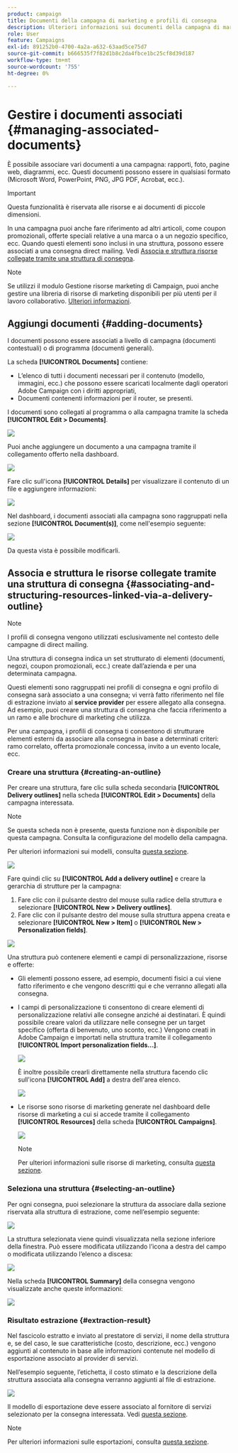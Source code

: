 ```yaml
---
product: campaign
title: Documenti della campagna di marketing e profili di consegna
description: Ulteriori informazioni sui documenti della campagna di marketing e sui profili di consegna
role: User
feature: Campaigns
exl-id: 891252b0-4700-4a2a-a632-63aad5ce75d7
source-git-commit: b666535f7f82d1b8c2da4fbce1bc25cf8d39d187
workflow-type: tm+mt
source-wordcount: '755'
ht-degree: 0%

---
```


# Gestire i documenti associati {#managing-associated-documents}

È possibile associare vari documenti a una campagna: rapporti, foto, pagine web, diagrammi, ecc. Questi documenti possono essere in qualsiasi formato (Microsoft Word, PowerPoint, PNG, JPG PDF, Acrobat, ecc.).

>[!IMPORTANT]
>
>Questa funzionalità è riservata alle risorse e ai documenti di piccole dimensioni.

In una campagna puoi anche fare riferimento ad altri articoli, come coupon promozionali, offerte speciali relative a una marca o a un negozio specifico, ecc. Quando questi elementi sono inclusi in una struttura, possono essere associati a una consegna direct mailing. Vedi [Associa e struttura risorse collegate tramite una struttura di consegna](#associating-and-structuring-resources-linked-via-a-delivery-outline).

>[!NOTE]
>
>Se utilizzi il modulo Gestione risorse marketing di Campaign, puoi anche gestire una libreria di risorse di marketing disponibili per più utenti per il lavoro collaborativo. [Ulteriori informazioni](../../mrm/using/managing-marketing-resources.md).

## Aggiungi documenti {#adding-documents}

I documenti possono essere associati a livello di campagna (documenti contestuali) o di programma (documenti generali).

La scheda **[!UICONTROL Documents]** contiene:

* L’elenco di tutti i documenti necessari per il contenuto (modello, immagini, ecc.) che possono essere scaricati localmente dagli operatori Adobe Campaign con i diritti appropriati,
* Documenti contenenti informazioni per il router, se presenti.

I documenti sono collegati al programma o alla campagna tramite la scheda **[!UICONTROL Edit > Documents]**.

![](assets/s_ncs_user_op_add_document.png)

Puoi anche aggiungere un documento a una campagna tramite il collegamento offerto nella dashboard.

![](assets/add_a_document_in_op.png)

Fare clic sull&#39;icona **[!UICONTROL Details]** per visualizzare il contenuto di un file e aggiungere informazioni:

![](assets/s_ncs_user_op_add_document_details.png)

Nel dashboard, i documenti associati alla campagna sono raggruppati nella sezione **[!UICONTROL Document(s)]**, come nell&#39;esempio seguente:

![](assets/s_ncs_user_op_edit_document.png)

Da questa vista è possibile modificarli.

## Associa e struttura le risorse collegate tramite una struttura di consegna {#associating-and-structuring-resources-linked-via-a-delivery-outline}

>[!NOTE]
>
>I profili di consegna vengono utilizzati esclusivamente nel contesto delle campagne di direct mailing.

Una struttura di consegna indica un set strutturato di elementi (documenti, negozi, coupon promozionali, ecc.) create dall’azienda e per una determinata campagna.

Questi elementi sono raggruppati nei profili di consegna e ogni profilo di consegna sarà associato a una consegna; vi verrà fatto riferimento nel file di estrazione inviato al **service provider** per essere allegato alla consegna. Ad esempio, puoi creare una struttura di consegna che faccia riferimento a un ramo e alle brochure di marketing che utilizza.

Per una campagna, i profili di consegna ti consentono di strutturare elementi esterni da associare alla consegna in base a determinati criteri: ramo correlato, offerta promozionale concessa, invito a un evento locale, ecc.

### Creare una struttura {#creating-an-outline}

Per creare una struttura, fare clic sulla scheda secondaria **[!UICONTROL Delivery outlines]** nella scheda **[!UICONTROL Edit > Documents]** della campagna interessata.

>[!NOTE]
>
>Se questa scheda non è presente, questa funzione non è disponibile per questa campagna. Consulta la configurazione del modello della campagna.
>   
>Per ulteriori informazioni sui modelli, consulta [questa sezione](../../campaign/using/marketing-campaign-templates.md#campaign-templates).

![](assets/s_ncs_user_op_composition_link.png)

Fare quindi clic su **[!UICONTROL Add a delivery outline]** e creare la gerarchia di strutture per la campagna:

1. Fare clic con il pulsante destro del mouse sulla radice della struttura e selezionare **[!UICONTROL New > Delivery outlines]**.
1. Fare clic con il pulsante destro del mouse sulla struttura appena creata e selezionare **[!UICONTROL New > Item]** o **[!UICONTROL New > Personalization fields]**.

![](assets/s_ncs_user_op_add_composition.png)

Una struttura può contenere elementi e campi di personalizzazione, risorse e offerte:

* Gli elementi possono essere, ad esempio, documenti fisici a cui viene fatto riferimento e che vengono descritti qui e che verranno allegati alla consegna.
* I campi di personalizzazione ti consentono di creare elementi di personalizzazione relativi alle consegne anziché ai destinatari. È quindi possibile creare valori da utilizzare nelle consegne per un target specifico (offerta di benvenuto, uno sconto, ecc.) Vengono creati in Adobe Campaign e importati nella struttura tramite il collegamento **[!UICONTROL Import personalization fields...]**.

  ![](assets/s_ncs_user_op_add_composition_field.png)

  È inoltre possibile crearli direttamente nella struttura facendo clic sull&#39;icona **[!UICONTROL Add]** a destra dell&#39;area elenco.

  ![](assets/s_ncs_user_op_add_composition_field_button.png)

* Le risorse sono risorse di marketing generate nel dashboard delle risorse di marketing a cui si accede tramite il collegamento **[!UICONTROL Resources]** della scheda **[!UICONTROL Campaigns]**.

  ![](assets/s_ncs_user_mkg_resource_ovv.png)

  >[!NOTE]
  >
  >Per ulteriori informazioni sulle risorse di marketing, consulta [questa sezione](../../mrm/using/managing-marketing-resources.md).

### Seleziona una struttura {#selecting-an-outline}

Per ogni consegna, puoi selezionare la struttura da associare dalla sezione riservata alla struttura di estrazione, come nell’esempio seguente:

![](assets/s_ncs_user_op_select_composition.png)

La struttura selezionata viene quindi visualizzata nella sezione inferiore della finestra. Può essere modificata utilizzando l’icona a destra del campo o modificata utilizzando l’elenco a discesa:

![](assets/s_ncs_user_op_select_composition_b.png)

Nella scheda **[!UICONTROL Summary]** della consegna vengono visualizzate anche queste informazioni:

![](assets/s_ncs_user_op_select_composition_c.png)

### Risultato estrazione {#extraction-result}

Nel fascicolo estratto e inviato al prestatore di servizi, il nome della struttura e, se del caso, le sue caratteristiche (costo, descrizione, ecc.) vengono aggiunti al contenuto in base alle informazioni contenute nel modello di esportazione associato al provider di servizi.

Nell’esempio seguente, l’etichetta, il costo stimato e la descrizione della struttura associata alla consegna verranno aggiunti al file di estrazione.

![](assets/s_ncs_user_op_composition_in_export_template.png)

Il modello di esportazione deve essere associato al fornitore di servizi selezionato per la consegna interessata. Vedi [questa sezione](../../campaign/using/providers-stocks-and-budgets.md#creating-service-providers-and-their-cost-structures).

>[!NOTE]
>
>Per ulteriori informazioni sulle esportazioni, consulta [questa sezione](../../platform/using/get-started-data-import-export.md).
